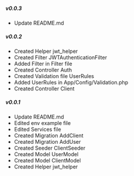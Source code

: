 ##### v0.0.3
- Update README.md
##### v0.0.2
- Created Helper jwt_helper
- Created Filter JWTAuthenticationFilter
- Added Filter in Filter file
- Created Controller Auth
- Created Validation file UserRules
- Added UserRules in App/Config/Validation.php
- Created Controller Client
##### v0.0.1
- Update README.md
- Edited env example file
- Edited Services file
- Created Migration AddClient
- Created Migration AddUser
- Created Seeder ClientSeeder
- Created Model UserModel
- Created Model ClientModel
- Created Helper jwt_helper